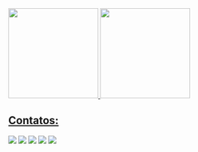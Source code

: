 <div>
<a href="https://github.com/hebertwla">
<img loading="lazy" height="180em" src="https://github-readme-stats.vercel.app/api/top-langs/?hebertwla&layout=compact&langs_count=7&theme=dracula"/>
<img loading="lazy" height="180em" src="https://github-readme-stats.vercel.app/api?hebertwla&show_icons=true&theme=dracula&include_all_commits=true&count_private=true"/>
</div>


<!--[![Anurag's GitHub stats](https://github-readme-stats.vercel.app/api?username=hebertwla&show_icons=true)](https://github.com/anuraghazra/github-readme-stats)-->

## Contatos:
<div>
<a href="https://www.youtube.com/seu-canal-youtube-aqui" target="_blank"><img loading="lazy" src="https://img.shields.io/badge/YouTube-FF0000?style=for-the-badge&logo=youtube&logoColor=white" target="_blank"></a>
<a href="https://instagram.com/seu-usuário-instagram-aqui" target="_blank"><img loading="lazy" src="https://img.shields.io/badge/-Instagram-%23E4405F?style=for-the-badge&logo=instagram&logoColor=white" target="_blank"></a>
<a href="https://www.twitch.tv/seu-usuário-aqui" target="_blank"><img loading="lazy" src="https://img.shields.io/badge/Twitch-9146FF?style=for-the-badge&logo=twitch&logoColor=white" target="_blank"></a>
<a href = "mailto:contato@seu-usuário-aqui"><img loading="lazy" src="https://img.shields.io/badge/Gmail-D14836?style=for-the-badge&logo=gmail&logoColor=white" target="_blank"></a>
<a href="https://www.linkedin.com/in/seu-usuário-linkedln-aqui" target="_blank"><img loading="lazy" src="https://img.shields.io/badge/-LinkedIn-%230077B5?style=for-the-badge&logo=linkedin&logoColor=white" target="_blank"></a>   
</div>
